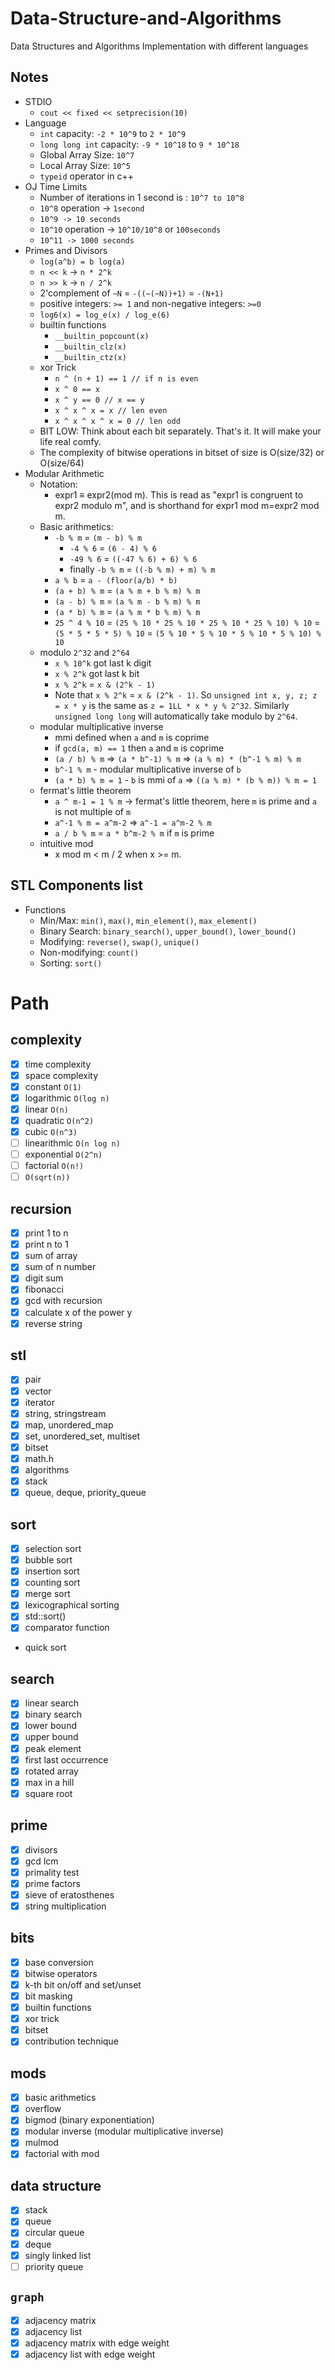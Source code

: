 # Data-Structure-and-Algorithms

Data Structures and Algorithms Implementation with different languages

<!-- ## Started CP: `12/05/2021` -->

## Notes

-   STDIO
    -   `cout << fixed << setprecision(10)`
-   Language
    -   `int` capacity: `-2 * 10^9` to `2 * 10^9`
    -   `long long int` capacity: `-9 * 10^18` to `9 * 10^18`
    -   Global Array Size: `10^7`
    -   Local Array Size: `10^5`
    -   `typeid` operator in c++
-   OJ Time Limits
    -   Number of iterations in 1 second is : `10^7 to 10^8`
    -   `10^8` operation -> `1second`
    -   `10^9 -> 10 seconds`
    -   `10^10` operation -> `10^10/10^8` or `100seconds`
    -   `10^11 -> 1000 seconds`
-   Primes and Divisors
    -   `log(a^b) = b log(a)`
    -   `n << k` -> `n * 2^k`
    -   `n >> k` -> `n / 2^k`
    -   2'complement of `~N` = `-((~(~N))+1)` = `-(N+1)`
    -   positive integers: `>= 1` and non-negative integers: `>=0`
    -   `log6(x) = log_e(x) / log_e(6)`
    -   builtin functions
        -   `__builtin_popcount(x)`
        -   `__builtin_clz(x)`
        -   `__builtin_ctz(x)`
    -   xor Trick
        -   `n ^ (n + 1) == 1 // if n is even`
        -   `x ^ 0 == x`
        -   `x ^ y == 0 // x == y`
        -   `x ^ x ^ x = x // len even`
        -   `x ^ x ^ x ^ x = 0 // len odd`
    -   BIT LOW: Think about each bit separately. That's it. It will make your life real comfy.
    -   The complexity of bitwise operations in bitset of size is O(size/32) or O(size/64)
-   Modular Arithmetic
    -   Notation:
        -   expr1 ≡ expr2(mod m). This is read as "expr1 is congruent to expr2 modulo m", and is shorthand for expr1 mod m=expr2 mod m.
    -   Basic arithmetics:
        -   `-b % m` = `(m - b) % m`
            -   `-4 % 6` = `(6 - 4) % 6`
            -   `-49 % 6` = `((-47 % 6) + 6) % 6`
            -   finally `-b % m` = `((-b % m) + m) % m`
        -   `a % b` = `a - (floor(a/b) * b)`
        -   `(a + b) % m` = `(a % m + b % m) % m`
        -   `(a - b) % m` = `(a % m - b % m) % m`
        -   `(a * b) % m` = `(a % m * b % m) % m`
        -   `25 ^ 4 % 10` = `(25 % 10 * 25 % 10 * 25 % 10 * 25 % 10) % 10` = `(5 * 5 * 5 * 5) % 10` = `(5 % 10 * 5 % 10 * 5 % 10 * 5 % 10) % 10`
    -   modulo `2^32` and `2^64`
        -   `x % 10^k` got last k digit
        -   `x % 2^k` got last k bit
        -   `x % 2^k` = `x & (2^k - 1)`
        -   Note that `x % 2^k` = `x & (2^k - 1)`. So `unsigned int x, y, z; z = x * y` is the same as `z = 1LL * x * y % 2^32`. Similarly `unsigned long long` will automatically take modulo by `2^64`.
    -   modular multiplicative inverse
        -   mmi defined when `a` and `m` is coprime
        -   if `gcd(a, m) == 1` then `a` and `m` is coprime
        -   `(a / b) % m` => `(a * b^-1) % m` => `(a % m) * (b^-1 % m) % m`
        -   `b^-1 % m` - modular multiplicative inverse of `b`
        -   `(a * b) % m = 1` - `b` is mmi of `a` => `((a % m) * (b % m)) % m = 1`
    -   fermat's little theorem
        -   `a ^ m-1 = 1 % m` -> fermat's little theorem, here `m` is prime and `a` is not multiple of `m`
        -   `a^-1 % m = a^m-2` => `a^-1 = a^m-2 % m`
        -   `a / b % m` = `a * b^m-2 % m` if `m` is prime
    -   intuitive mod
        -   x mod m < m / 2 when x >= m.

## STL Components list

-   Functions
    -   Min/Max: `min()`, `max()`, `min_element()`, `max_element()`
    -   Binary Search: `binary_search()`, `upper_bound()`, `lower_bound()`
    -   Modifying: `reverse()`, `swap()`, `unique()`
    -   Non-modifying: `count()`
    -   Sorting: `sort()`

# Path

## complexity

-   [x] time complexity
-   [x] space complexity
-   [x] constant `O(1)`
-   [x] logarithmic `O(log n)`
-   [x] linear `O(n)`
-   [x] quadratic `O(n^2)`
-   [x] cubic `O(n^3)`
-   [ ] linearithmic `O(n log n)`
-   [ ] exponential `O(2^n)`
-   [ ] factorial `O(n!)`
-   [ ] `O(sqrt(n))`

## recursion

-   [x] print 1 to n
-   [x] print n to 1
-   [x] sum of array
-   [x] sum of n number
-   [x] digit sum
-   [x] fibonacci
-   [x] gcd with recursion
-   [x] calculate x of the power y
-   [x] reverse string

## stl

-   [x] pair
-   [x] vector
-   [x] iterator
-   [x] string, stringstream
-   [x] map, unordered_map
-   [x] set, unordered_set, multiset
-   [x] bitset
-   [x] math.h
-   [x] algorithms
-   [x] stack
-   [x] queue, deque, priority_queue

## sort

-   [x] selection sort
-   [x] bubble sort
-   [x] insertion sort
-   [x] counting sort
-   [x] merge sort
-   [x] lexicographical sorting
-   [x] std::sort()
-   [x] comparator function
-   quick sort

## search

-   [x] linear search
-   [x] binary search
-   [x] lower bound
-   [x] upper bound
-   [x] peak element
-   [x] first last occurrence
-   [x] rotated array
-   [x] max in a hill
-   [x] square root

## prime

-   [x] divisors
-   [x] gcd lcm
-   [x] primality test
-   [x] prime factors
-   [x] sieve of eratosthenes
-   [x] string multiplication

## bits

-   [x] base conversion
-   [x] bitwise operators
-   [x] k-th bit on/off and set/unset
-   [x] bit masking
-   [x] builtin functions
-   [x] xor trick
-   [x] bitset
-   [x] contribution technique

## mods

-   [x] basic arithmetics
-   [x] overflow
-   [x] bigmod (binary exponentiation)
-   [x] modular inverse (modular multiplicative inverse)
-   [x] mulmod
-   [x] factorial with mod

## data structure

-   [x] stack
-   [x] queue
-   [x] circular queue
-   [x] deque
-   [x] singly linked list
-   [ ] priority queue

## `graph`

-   [x] adjacency matrix
-   [x] adjacency list
-   [x] adjacency matrix with edge weight
-   [x] adjacency list with edge weight
